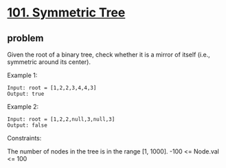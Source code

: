 # [101. Symmetric Tree](https://leetcode.com/problems/symmetric-tree/)



## problem



Given the root of a binary tree, check whether it is a mirror of itself (i.e., symmetric around its center).

 

Example 1:

```
Input: root = [1,2,2,3,4,4,3]
Output: true
```

Example 2:

```
Input: root = [1,2,2,null,3,null,3]
Output: false
```


Constraints:

The number of nodes in the tree is in the range [1, 1000].
-100 <= Node.val <= 100
